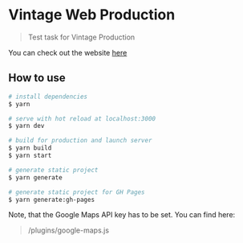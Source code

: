 # Vintage Web Production

> Test task for Vintage Production

You can check out the website [here](https://radonichn.github.io/vintage-gh-pages/)

## How to use

```bash
# install dependencies
$ yarn

# serve with hot reload at localhost:3000
$ yarn dev

# build for production and launch server
$ yarn build
$ yarn start

# generate static project
$ yarn generate

# generate static project for GH Pages
$ yarn generate:gh-pages
```

Note, that the Google Maps API key has to be set. You can find here:

> /plugins/google-maps.js
